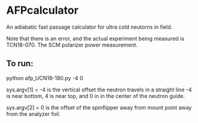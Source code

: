 # AFPcalculator
An adiabatic fast passage calculator for ultra cold neutorns in field.

Note that there is an error, and the actual experiment being measured is TCN18-070. The SCM polarizer power measurement.

## To run:
python afp_UCN18-180.py -4 0

sys.argv[1] = -4 is the vertical offset the neutron travels in a straight line -4 is near bottom, 4 is near top, and 0 in in the center of the neutron guide.

sys.argv[2] = 0 is the offset of the spinflipper away from mount point away from the analyzer foil.

